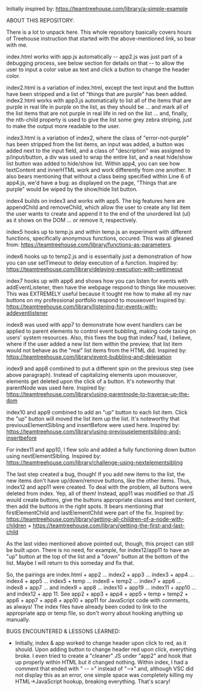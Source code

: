 Initially inspired by:
https://teamtreehouse.com/library/a-simple-example

ABOUT THIS REPOSITORY:

There is a lot to unpack here.  This whole repository basically covers hours of Treehouse instruction that started with the above-mentioned link, so bear with me.

index.html works with app.js automatically -- app2.js was just part of a debugging process, see below section for details on that -- to allow the user to input a color value as text and click a button to change the header color.

index2.html is a variation of index.html, except the text input and the button have been stripped and a list of "things that are purple" has been added. index2.html works with app3.js automatically to list all of the items that are purple in real life in purple on the list, as they should be ... and mark all of the list items that are not purple in real life in red on the list ... and, finally, the nth-child property is used to give the list some grey zebra striping, just to make the output more readable to the user.

index3.html is a variation of index2, where the class of "error-not-purple" has been stripped from the list items, an input was added, a button was added next to the input field, and a class of "description" was assigned to p/input/button, a div was used to wrap the entire list, and a neat hide/show list button was added to hide/show list. Within app4, you can see how textContent and innerHTML work and work differently from one another. It also bears mentioning that without a class being specified within Line 6 of app4.js, we'd have a bug: as displayed on the page, "Things that are purple" would be wiped by the show/hide list button.

index4 builds on index3 and works with app5. The big features here are appendChild and removeChild, which allow the user to create any list item the user wants to create and append it to the end of the unordered list (ul) as it shows on the DOM ... or remove it, respectively.

index5 hooks up to temp.js and within temp.js an experiment with different functions, specifically anonymous functions, occured. This was all gleaned from: https://teamtreehouse.com/library/functions-as-parameters.

index6 hooks up to temp2.js and is essentially just a demonstration of how you can use setTimeout to delay execution of a function. Inspired by: https://teamtreehouse.com/library/delaying-execution-with-settimeout

index7 hooks up with app6 and shows how you can listen for events with addEventListener, then have the webpage respond to things like mouseover. This was EXTREMELY useful because it tought me how to make all my nav buttons on my professional portfolio respond to mouseover! Inspired by: https://teamtreehouse.com/library/listening-for-events-with-addeventlistener

index8 was used with app7 to demonstrate how event handlers can be applied to parent elements to control event bubbling, making code taxing on users' system resources. Also, this fixes the bug that index7 had, I believe, where if the user added a new list item within the preview, that list item would not behave as the "real" list items from the HTML did. Inspired by: https://teamtreehouse.com/library/event-bubbling-and-delegation

index9 and app8 combined to put a different spin on the previous step (see above paragraph). Instead of capitalizing elements upon mouseover, elements get deleted upon the click of a button. It's noteworthy that parentNode was used here.  Inspired by: https://teamtreehouse.com/library/using-parentnode-to-traverse-up-the-dom

index10 and app9 combined to add an "up" button to each list item. Click the "up" button will moved the list item up the list. It's noteworthy that previousElementSibling and insertBefore were used here.  Inspired by: https://teamtreehouse.com/library/using-previouselementsibling-and-insertbefore

For index11 and app10, I flew solo and added a fully functioning down button using nextElementSibling. Inspired by: https://teamtreehouse.com/library/challenge-using-nextelementsibling

The last step created a bug, though! If you add new items to the list, the new items don't have up/down/remove buttons, like the other items. Thus, index12 and app11 were created. To deal with the problem, all buttons were deleted from index. Yep, all of them! Instead, app11 was modified so that JS would create buttons, give the buttons appropriate classes and text content, then add the buttons in the right spots. It bears mentioning that firstElementChild and lastElementChild were part of the fix. Inspired by: https://teamtreehouse.com/library/getting-all-children-of-a-node-with-children + https://teamtreehouse.com/library/getting-the-first-and-last-child

As the last video mentioned above pointed out, though, this project can still be built upon. There is no need, for example, for index12/app11 to have an "up" button at the top of the list and a "down" button at the bottom of the list. Maybe I will return to this someday and fix that.

So, the pairings are index.html + app2 ... index2 + app3 ... index3 + app4 ... index4 + app5 ... index5 + temp ... index6 + temp2 ... index7 + app6 ... index8 + app7 ... and index9 + app8 ... index10 + app19 ... index11 + app10 ... and index12 + app 11. See app2 + app3 + app4 + app5 + temp + temp2 + app6 + app7 + app8 + app10 + app11 for JavaScript code with comments, as always!  The index files have already been coded to link to the appropriate app or temp file, so don't worry about hooking anything up manually.

BUGS ENCOUNTERED & LESSONS LEARNED:
- Initially, index & app worked to change header upon click to red, as it should. Upon adding button to change header red upon click, everything broke. I even tried to create a "cleaner" JS under "app2" and hook that up properly within HTML but it changed nothing.  Within index, I had a comment that ended with " -- >" instead of "-->" and, although VSC did not display this as an error, one simple space was completely killing my HTML->JavaScript hookup, breaking everything. That's scary!